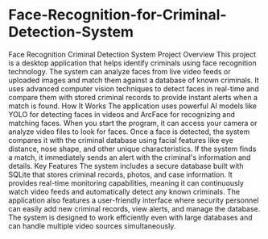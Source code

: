 # Face-Recognition-for-Criminal-Detection-System
Face Recognition Criminal Detection System
Project Overview
This project is a desktop application that helps identify criminals using face recognition technology. The system can analyze faces from live video feeds or uploaded images and match them against a database of known criminals. It uses advanced computer vision techniques to detect faces in real-time and compare them with stored criminal records to provide instant alerts when a match is found.
How It Works
The application uses powerful AI models like YOLO for detecting faces in videos and ArcFace for recognizing and matching faces. When you start the program, it can access your camera or analyze video files to look for faces. Once a face is detected, the system compares it with the criminal database using facial features like eye distance, nose shape, and other unique characteristics. If the system finds a match, it immediately sends an alert with the criminal's information and details.
Key Features
The system includes a secure database built with SQLite that stores criminal records, photos, and case information. It provides real-time monitoring capabilities, meaning it can continuously watch video feeds and automatically detect any known criminals. The application also features a user-friendly interface where security personnel can easily add new criminal records, view alerts, and manage the database. The system is designed to work efficiently even with large databases and can handle multiple video sources simultaneously.
